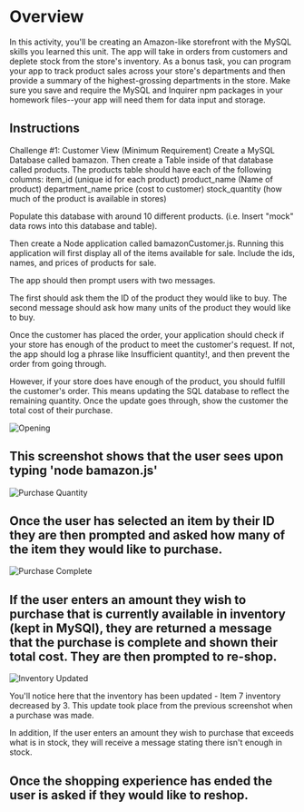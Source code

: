# Overview
 In this activity, you'll be creating an Amazon-like storefront with the MySQL skills you learned this unit. The app will take in orders from customers and deplete stock from the store's inventory. As a bonus task, you can program your app to track product sales across your store's departments and then provide a summary of the highest-grossing departments in the store.
 Make sure you save and require the MySQL and Inquirer npm packages in your homework files--your app will need them for data input and storage.


## Instructions

Challenge #1: Customer View (Minimum Requirement)
Create a MySQL Database called bamazon.
Then create a Table inside of that database called products.
The products table should have each of the following columns:
item_id (unique id for each product)
product_name (Name of product)
department_name
price (cost to customer)
stock_quantity (how much of the product is available in stores)

Populate this database with around 10 different products. (i.e. Insert "mock" data rows into this database and table).

Then create a Node application called bamazonCustomer.js. Running this application will first display all of the items available for sale. Include the ids, names, and prices of products for sale.

The app should then prompt users with two messages.

The first should ask them the ID of the product they would like to buy.
The second message should ask how many units of the product they would like to buy.

Once the customer has placed the order, your application should check if your store has enough of the product to meet the customer's request. If not, the app should log a phrase like Insufficient quantity!, and then prevent the order from going through.


However, if your store does have enough of the product, you should fulfill the customer's order.
This means updating the SQL database to reflect the remaining quantity.
Once the update goes through, show the customer the total cost of their purchase.


![Opening](https://github.com/framples33/bamazon/blob/master/Images/Image1.png)

This screenshot shows that the user sees upon typing 'node bamazon.js'
-----------------------------------------------------------------------------------------------------------------------------------------


![Purchase Quantity](https://github.com/framples33/bamazon/blob/master/Images/Image2.png)

Once the user has selected an item by their ID they are then prompted and asked how many of the item they would like to purchase.
-----------------------------------------------------------------------------------------------------------------------------------------


![Purchase Complete](https://github.com/framples33/bamazon/blob/master/Images/Image3.png)

If the user enters an amount they wish to purchase that is currently available in inventory (kept in MySQl), they are returned a message that the purchase is complete and shown their total cost.  They are then prompted to re-shop. 
-----------------------------------------------------------------------------------------------------------------------------------------


![Inventory Updated](https://github.com/framples33/bamazon/blob/master/Images/Image5.png)

You'll notice here that the inventory has been updated - Item 7 inventory decreased by 3.  This update took place from the previous screenshot when a purchase was made. 

In addition, If the user enters an amount they wish to purchase that exceeds what is in stock, they will receive a message stating there isn't enough in stock.  

Once the shopping experience has ended the user is asked if they would like to reshop.  
-----------------------------------------------------------------------------------------------------------------------------------------

